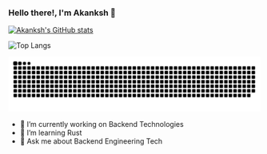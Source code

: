 ### Hello there!, I'm Akanksh 👋


<!--**akanksh5/akanksh5** is a ✨ _special_ ✨ repository because its `README.md` (this file) appears on your GitHub profile.

Here are some ideas to get you started:-->
[![Akanksh's GitHub stats](https://github-readme-stats.vercel.app/api?username=akanksh5&theme=neon)](https://github.com/anuraghazra/github-readme-stats)

![Top Langs](https://github-readme-stats.vercel.app/api/top-langs/?username=akanksh5&langs_count=8&theme=neon)

<img src="https://raw.githubusercontent.com/akanksh5/akanksh5/output/snake.svg" alt="Snake animation" />

- 🔭 I’m currently working on Backend Technologies
- 🌱 I’m learning Rust
- 💬 Ask me about Backend Engineering Tech

